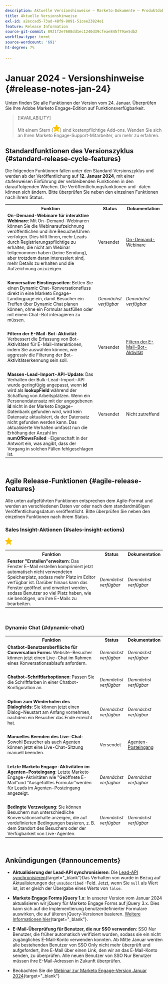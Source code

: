 ```yaml
---
description: Aktuelle Versionshinweise – Marketo-Dokumente – Produktdokumentation
title: Aktuelle Versionshinweise
exl-id: a2eccad5-73ad-48f9-8091-51cee23824e1
feature: Release Information
source-git-commit: 8921f2e7608dd1ec1240d39cfeae845f79ae5db2
workflow-type: tm+mt
source-wordcount: '691'
ht-degree: 7%

---
```


# Januar 2024 - Versionshinweise {#release-notes-jan-24}

Unten finden Sie alle Funktionen der Version vom 24. Januar. Überprüfen Sie Ihre Adobe Marketo Engage-Edition auf Funktionsverfügbarkeit.

>[!AVAILABILITY]
>
>Mit einem Stern (![star](assets/yellow-star.png)) sind kostenpflichtige Add-ons. Wenden Sie sich an Ihren Marketo Engage-Support-Mitarbeiter, um mehr zu erfahren.

## Standardfunktionen des Versionszyklus {#standard-release-cycle-features}

Die folgenden Funktionen fallen unter den Standard-Versionszyklus und werden ab der Veröffentlichung auf **12. Januar 2024**, mit einer stufenweisen Einführung der verbleibenden Funktionen in den darauffolgenden Wochen. Die Veröffentlichungsfunktionen und -daten können sich ändern. Bitte überprüfen Sie neben den einzelnen Funktionen nach ihrem Status.

<table style="table-layout:auto"> 
 <tbody> 
  <tr> 
   <th style="width:65%">Funktion</th> 
   <th style="width:10%">Status</th>
   <th style="width:25%">Dokumentation</th>
  </tr> 
  </tr>
    <tr> 
   <td><strong>On-Demand-Webinare für interaktive Webinare</strong>: Mit On-Demand-Webinaren können Sie die Webinaraufzeichnung veröffentlichen und ihre Besuche/Uhren verfolgen. Dies hilft Ihnen, mehr Leads durch Registrierungspflichtige zu erhalten, die nicht am Webinar teilgenommen haben (keine Sendung), aber trotzdem daran interessiert sind, mehr Details zu erhalten und die Aufzeichnung anzuzeigen.</td> 
   <td>Versendet</td>
   <td><a href="/help/marketo/product-docs/demand-generation/events/interactive-webinars/on-demand-webinars.md" target="_blank">On-Demand-Webinare</a></td>
  </tr>
   <tr> 
   <td> </td> 
   <td> </td>
   <td> </td>
  </tr>
  </tr>
  </tr>
    <tr> 
   <td><strong>Konversative Einstiegsseiten</strong>: Betten Sie einen Dynamic Chat-Konversationsfluss direkt in eine Marketo Engage-Landingpage ein, damit Besucher ein Treffen über Dynamic Chat planen können, ohne ein Formular ausfüllen oder mit einem Chat-Bot interagieren zu müssen.</td> 
   <td><i>Demnächst verfügbar</i></td>
   <td><i>Demnächst verfügbar</i></td>
  </tr>
  <tr> 
   <td> </td> 
   <td> </td>
   <td> </td>
  </tr>
  </tr>
   </tr>
    <tr> 
   <td><strong>Filtern der E-Mail-Bot-Aktivität</strong>: Verbessert die Erfassung von Bot-Aktivitäten für E-Mail-Interaktionen, indem Sie auswählen können, wie aggressiv die Filterung der Bot-Aktivitätserkennung sein soll.</td> 
   <td>Versendet</td>
   <td><a href="/help/marketo/product-docs/administration/email-setup/filtering-email-bot-activity.md" target="_blank">Filtern der E-Mail-Bot-Aktivität</a></td>
  </tr>
  <tr> 
   <td> </td> 
   <td> </td>
   <td> </td>
  </tr>
  </tr>
   </tr>
    <tr> 
   <td><strong>Massen-Lead-Import-API-Update</strong>: Das Verhalten der Bulk-Lead-Import-API wurde geringfügig angepasst, wenn <b>id</b> wird als <b>lookupField</b> während der Schaffung von Arbeitsplätzen. Wenn ein Personendatensatz mit der angegebenen <b>id</b> nicht in der Marketo Engage-Datenbank gefunden wird, wird kein Datensatz aktualisiert, da der Datensatz nicht gefunden werden kann. Das aktualisierte Verhalten umfasst nun die Erhöhung der Anzahl im <b>numOfRowsFailed</b> -Eigenschaft in der Antwort ein, was angibt, dass der Vorgang in solchen Fällen fehlgeschlagen ist.</td> 
   <td>Versendet</td>
   <td>Nicht zutreffend</td>
  </tr>
 </tbody> 
</table>
<br/>

## Agile Release-Funktionen {#agile-release-features}

Alle unten aufgeführten Funktionen entsprechen dem Agile-Format und werden an verschiedenen Daten vor oder nach dem standardmäßigen Veröffentlichungsdatum veröffentlicht. Bitte überprüfen Sie neben den einzelnen Funktionen nach ihrem Status.

### Sales Insight-Aktionen {#sales-insight-actions}

![(Stern)](assets/yellow-star.png)

<table style="border: 0px">
 <tbody> 
  <tr> 
   <th style="width:65%">Funktion</th> 
   <th style="width:15%">Status</th>
   <th style="width:20%">Dokumentation</th>
  </tr> 
  </tr>
    <tr> 
   <td><strong>Fenster "Erstellen"erweitern</strong>: Das Fenster E-Mail erstellen komprimiert jetzt automatisch nicht verwendeten Speicherplatz, sodass mehr Platz im Editor verfügbar ist. Darüber hinaus kann das Fenster geöffnet und erweitert werden, sodass Benutzer so viel Platz haben, wie sie benötigen, um ihre E-Mails zu bearbeiten.</td> 
   <td><i>Demnächst verfügbar</i></td>
   <td><i>Demnächst verfügbar</i></td>
  </tr>
 </tbody> 
</table>
<br/>
  </tbody> 
</table>

### Dynamic Chat {#dynamic-chat}

<table style="border: 0px">
 <tbody> 
  <tr> 
   <th style="width:65%">Funktion</th> 
   <th style="width:15%">Status</th>
   <th style="width:20%">Dokumentation</th>
  </tr> 
  </tr>
    <tr> 
   <td><strong>Chatbot-Benutzeroberfläche für Conversation Forms</strong>: Website-Besucher können jetzt einen Live-Chat im Rahmen eines Konversationsablaufs anfordern.</td> 
   <td><i>Demnächst verfügbar</i></td>
   <td><i>Demnächst verfügbar</i></td>
  </tr>
   <tr> 
   <td> </td> 
   <td> </td>
   <td> </td>
  </tr>
   </tr>
    <tr> 
   <td><strong>Chatbot-Schriftfarboptionen</strong>: Passen Sie die Schriftfarben in einer Chatbot-Konfiguration an.</td> 
   <td><i>Demnächst verfügbar</i></td>
   <td><i>Demnächst verfügbar</i></td>
  </tr>
  <tr> 
   <td> </td> 
   <td> </td>
   <td> </td>
  </tr>
   </tr>
    <tr> 
   <td><strong>Option zum Wiederholen des Dialogfelds</strong>: Sie können jetzt einen Dialog-Neustart am Anfang vornehmen, nachdem ein Besucher das Ende erreicht hat.</td> 
   <td><i>Demnächst verfügbar</i></td>
   <td><i>Demnächst verfügbar</i></td>
  </tr>
  <tr> 
   <td> </td> 
   <td> </td>
   <td> </td>
  </tr>
    </tr>
    <tr> 
   <td><strong>Manuelles Beenden des Live-Chat</strong>: Sowohl Besucher als auch Agenten können jetzt eine Live-Chat-Sitzung manuell beenden.</td> 
   <td>Versendet</td>
   <td><a href="/help/marketo/product-docs/demand-generation/dynamic-chat/live-chat/agent-inbox.md#end-a-session" target="_blank">Agenten-Posteingang</a></td>
  </tr>
  <tr> 
   <td> </td> 
   <td> </td>
   <td> </td>
  </tr>
    </tr>
    <tr> 
   <td><strong>Letzte Marketo Engage-Aktivitäten im Agenten-Posteingang</strong>: Letzte Marketo Engage-Aktivitäten wie "Geöffnete E-Mail"und "Ausgefülltes Formular"werden für Leads im Agenten-Posteingang angezeigt.</td> 
   <td><i>Demnächst verfügbar</i></td>
   <td><i>Demnächst verfügbar</i></td>
  </tr>
  <tr> 
   <td> </td> 
   <td> </td>
   <td> </td>
  </tr>
    <tr> 
   <td><strong>Bedingte Verzweigung</strong>: Sie können Besuchern nun unterschiedliche Konversationsinhalte anzeigen, die auf vordefinierten Bedingungen basieren, z. B. dem Standort des Besuchers oder der Verfügbarkeit von Live-Agenten.</td> 
   <td><i>Demnächst verfügbar</i></td>
   <td><i>Demnächst verfügbar</i></td>
  </tr>
 </tbody> 
</table>
<br/>

## Ankündigungen {#announcements}

* **Aktualisierung der Lead-API synchronisieren**: Die [Lead-API synchronisieren](https://developers.marketo.com/rest-api/lead-database/leads/#create_and_update){target="_blank"}Das Verhalten von wurde in Bezug auf Aktualisierungen der `unsubscribed` -Feld. Jetzt, wenn Sie `null` als Wert ist, ist er gleich der Übergabe eines Werts von `false`.

* **Marketo Engage Forms jQuery 1.x**: In unserer Version vom Januar 2024 aktualisieren wir jQuery für Marketo Engage Forms auf jQuery 3.x. Dies kann sich auf die Implementierung benutzerdefinierter Formulare auswirken, die auf älteren jQuery-Versionen basieren. [Weitere Informationen hier](https://nation.marketo.com/t5/product-blogs/marketo-engage-forms-amp-forms2-js-jquery-update/ba-p/341705){target="_blank"}.

* **E-Mail-Überprüfung für Benutzer, die nur SSO verwenden**: SSO Nur Benutzer, die früher automatisch verifiziert wurden, sodass sie ein nicht zugängliches E-Mail-Konto verwenden konnten. Ab Mitte Januar werden alle bestehenden Benutzer von SSO Only nicht mehr überprüft und aufgefordert, ihre E-Mail über einen Link, den wir an das E-Mail-Konto senden, zu überprüfen. Alle neuen Benutzer von SSO Nur Benutzer müssen ihre E-Mail-Adressen in Zukunft überprüfen.

* Beobachten Sie die [Webinar zur Marketo Engage-Version Januar 2024](https://engage.marketo.com/2024_January_Release_Webinar_OnDemandPage.html){target="_blank"}
